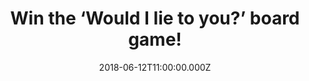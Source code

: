 ---
campaign-uuid: "c-d81a2077-30d1-4b0d-bd3a-2beda099b65d"
type: "Preview"
category: "Gifts"
date: "2018-06-12T11:00:00.000Z"
end-date: "2018-07-12T23:59:00.000Z"
disable-form: false
is_promoted: false
has_entry_page: true
title: "Win the ‘Would I lie to you?’ board game!"
competition-description: "<p>We have in our hands the game of unbelievable truths\
  \ and believable lies: ‘Would I lie to you?’ board game! for one lucky NME AAA member\
  \ to win!</p>\r\n<p>If you want to spend a great fun with friends click on the link\
  \ below and it could be coming home with you!</p>"
hero-header: "Win the ‘Would I lie to you?’ board game!"
terms-confirmation: "N/A"
banner-img: "https://assets.expresslyapp.com/asset-255b1576-ed7a-4cec-82d7-a9f94b2612e8.jpg"
logo-left-href: "https://aaa.nme.com/"
logo-left-image: "https://assets.expresslyapp.com/asset-4cc454eb-b1cf-4f50-9034-c5d44bb94ce4.jpg"
logo-left-title: "NME"
bg-image-hero: "https://assets.expresslyapp.com/asset-1ea9ce58-291b-4171-847b-f27e6ab3fc45.jpg"
bg-image-first: "https://assets.expresslyapp.com/asset-12598e5d-a007-48b3-850e-e8a8f5bd7fcf.jpg"
section1-content: "<p>Based on the hit BBC comedy panel show, this is a game of quick\
  \ thinking that calls for a cool head and a poker face! Can you fool your opponents\
  \ with an on-the spot lie? or… can your team invent a bizarre lie that sounds more\
  \ convincing than the truth?</p>\r\n<p>If you want to have a laugh with your loved\
  \ ones, this game is a MUST! Enter the draw below for a chance to win he hilarious\
  \ ‘Would I lie to you?’ board game and it could be yours!</p>\r\n<p>Good luck!</p>"
entry-title: "Win the ‘Would I lie to you?’ board game!"
entry-content: "Enter the draw to win the hilarious and enjoyable Catan Board Game!\
  \ by completing the form below before 23:59 on 12th July 2018."
has-winner: false
prize-description: "The ‘Would I lie to you?’ board game!"
special-conditions: "Multiple entries are allowed up to one every day."
---